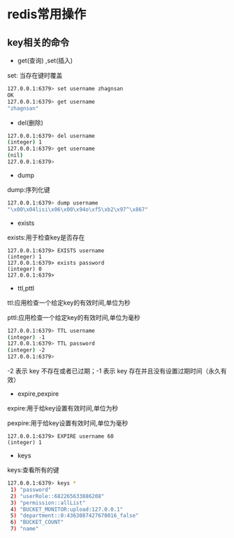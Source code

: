 # redis常用操作

## key相关的命令

- get(查询) ,set(插入)

set: 当存在键时覆盖

```sh
127.0.0.1:6379> set username zhagnsan
OK
127.0.0.1:6379> get username
"zhagnsan"
```

- del(删除)

```sh
127.0.0.1:6379> del username
(integer) 1
127.0.0.1:6379> get username
(nil)
127.0.0.1:6379>
```

- dump

dump:序列化键

```sh
127.0.0.1:6379> dump username
"\x00\x04lisi\x06\x00\x94o\xf5\xb2\x97^\x867"
```

- exists

exists:用于检查key是否存在

```sh]
127.0.0.1:6379> EXISTS username
(integer) 1
127.0.0.1:6379> exists password
(integer) 0
127.0.0.1:6379>
```

- ttl,pttl

ttl:应用检查一个给定key的有效时间,单位为秒

pttl:应用检查一个给定key的有效时间,单位为毫秒

```sh
127.0.0.1:6379> TTL username
(integer) -1
127.0.0.1:6379> TTL password
(integer) -2
127.0.0.1:6379>
```

-2 表示 key 不存在或者已过期；-1 表示 key 存在并且没有设置过期时间（永久有效）

- expire,pexpire

expire:用于给key设置有效时间,单位为秒

pexpire:用于给key设置有效时间,单位为毫秒

```
127.0.0.1:6379> EXPIRE username 60
(integer) 1
```

- keys

keys:查看所有的键

```sh
127.0.0.1:6379> keys *
 1) "password"
 2) "userRole::682265633886208"
 3) "permission::allList"
 4) "BUCKET_MONITOR:upload:127.0.0.1"
 5) "department::0:4363087427670016_false"
 6) "BUCKET_COUNT"
 7) "name"
```

